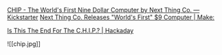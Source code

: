 [CHIP - The World's First Nine Dollar Computer by Next Thing Co. — Kickstarter](https://www.kickstarter.com/projects/1598272670/chip-the-worlds-first-9-computer)
[Next Thing Co. Releases "World's First" $9 Computer | Make:](https://makezine.com/article/maker-news/next-thing-co-releases-worlds-first-9-computer/)

[Is This The End For The C.H.I.P.? | Hackaday](https://hackaday.com/2018/04/03/is-this-the-end-for-the-c-h-i-p/)


![[chip.jpg]]
